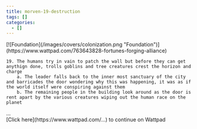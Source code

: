 ```yaml
---
title: morven-19-destruction
tags: []
categories:
  - []
---
```

<!-- more -->
<div class="center">[![Foundation](/images/covers/colonization.png "Foundation")](https://www.wattpad.com/763643828-fortunes-forging-alliance)</div>

	19. The humans try in vain to patch the wall but before they can get anythign done, trolls goblins and tree creatures crest the horizon and charge
		a. The leader falls back to the inner most sanctuary of the city and barricades the door wondering why this was happening, it was as if the world itself were conspiring against them
		b. The remaining people in the building look around as the door is rent apart by the various creatures wiping out the human race on the planet


<div class="center">...</div>
<div class="center">[Click here](https://www.wattpad.com/...) to continue on Wattpad</div>